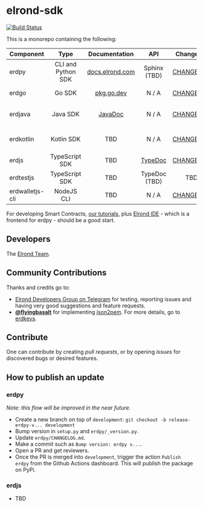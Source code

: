 # elrond-sdk

[![Build Status](https://travis-ci.com/ElrondNetwork/elrond-sdk.svg?branch=master)](https://travis-ci.com/ElrondNetwork/elrond-sdk)

This is a monorepo containing the following:

| Component   |      Type      |  Documentation | API | Changelog | CLI | Distribution
|----------|:-------------:|:-------------:|:-------------:|:-------------:|:-------------:|:-------------:|
| erdpy |  CLI and Python SDK | [docs.elrond.com](https://docs.elrond.com/tools/erdpy) | Sphinx (TBD) | [CHANGELOG](erdpy/CHANGELOG.md) | [CLI](erdpy/CLI.md) | [erdpy-up](https://docs.elrond.com/tools/erdpy/installing-erdpy#install-using-erdpy-up) and [PyPi](https://pypi.org/project/erdpy/#history)
| erdgo | Go SDK | [pkg.go.dev](https://pkg.go.dev/github.com/ElrondNetwork/elrond-sdk/erdgo) | N / A | [CHANGELOG](erdgo/CHANGELOG.md) | N / A  | `go.mod` (Github)
| erdjava | Java SDK | [JavaDoc](https://elrondnetwork.github.io/elrond-sdk-docs/erdjava) | N / A | [CHANGELOG](erdjava/CHANGELOG.md) | [CLI](erdjava/README.md)  | Source code (Github)
| erdkotlin | Kotlin SDK | TBD | N / A | [CHANGELOG](erdkotlin/CHANGELOG.md) | N / A  | Source code (Github)
| erdjs |    TypeScript SDK   | TBD | [TypeDoc](https://elrondnetwork.github.io/elrond-sdk/erdjs/api/index.html) | [CHANGELOG](erdjs/CHANGELOG.md) | N / A | [npm](https://www.npmjs.com/package/@elrondnetwork/erdjs)
| erdtestjs |    TypeScript SDK   |  TBD | TypeDoc (TBD) | TBD | N / A | [npm](https://www.npmjs.com/package/@elrondnetwork/erdtestjs)
| erdwalletjs-cli | NodeJS CLI | TBD | N / A | [CHANGELOG](erdwalletjs-cli/CHANGELOG.md) | [CLI](erdwalletjs-cli/README.md)  | [npm](https://www.npmjs.com/package/@elrondnetwork/erdwalletjs-cli)

For developing Smart Contracts, [our tutorials](https://docs.elrond.com/docs/developers/tutorials/crowdfunding-p1), plus [Elrond IDE](https://marketplace.visualstudio.com/items?itemName=Elrond.vscode-elrond-ide) - which is a frontend for erdpy - should be a good start. 


## Developers

The [Elrond Team](https://elrond.com/team/).

## Community Contributions

Thanks and credits go to:

- [Elrond Developers Group on Telegram](https://t.me/ElrondDevelopers) for testing, reporting issues and having very good suggestions and feature requests.
-  **[@flyingbasalt](https://github.com/flyingbasalt)** for implementing [json2pem](https://github.com/flyingbasalt/erdkeys/blob/master/erdkeys/json2pem.py). For more details, go to [erdkeys](https://github.com/flyingbasalt/erdkeys).

## Contribute

One can contribute by creating *pull requests*, or by opening *issues* for discovered bugs or desired features.

## How to publish an update

### erdpy

*Note: this flow will be improved in the near future.*

 - Create a new branch on top of `development`: `git checkout -b release-erdpy-v... development`
 - Bump version in `setup.py` and `erdpy/_version.py`.
 - Update `erdpy/CHANGELOG.md`.
 - Make a commit such as `Bump version: erdpy v...`.
 - Open a PR and get reviewers.
 - Once the PR is merged into `development`, trigger the action `Publish erdpy` from the Github Actions dashboard. This will publish the package on PyPi.

### erdjs

 - TBD
